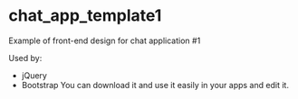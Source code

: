 # chat_app_template1
Example of front-end design for chat application #1

Used by:
- jQuery
- Bootstrap
You can download it and use it easily in your apps and edit it.
